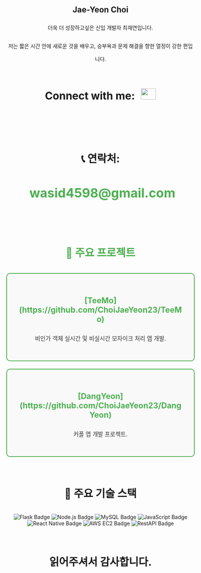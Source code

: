 <h2 align="center"> Jae-Yeon Choi </h2>
<p align="center" style="line-height: 2.5;">
  더욱 더 성장하고싶은 신입 개발자 최재연입니다. <br/>
</p>
<p align="center" style="line-height:2.5;">
 저는 짧은 시간 안에 새로운 것을 배우고, 승부욕과 문제 해결을 향한 열정이 강한 편입니다. <br/>
</p>

<h3 align="center" style="font-size: 2em; line-height: 3;">Connect with me:
  <a href="https://instagram.com/jae__yeon__" target="blank" style="display: inline-block; margin-left: 10px;">
    <img src="https://raw.githubusercontent.com/rahuldkjain/github-profile-readme-generator/master/src/images/icons/Social/instagram.svg" alt="jae__yeon__" height="30" width="40" />
  </a>
</h3>
<br>

<h3 align="center" style="font-size: 2em; line-height: 3;">📞 연락처:
  <a href="mailto:wasid4598@gmail.com" style="font-size: 1.2em; text-decoration: none; color: #4CAF50; margin-left: 10px;">wasid4598@gmail.com</a>
</h3>
<br>
<h3 align="center" style="color: #4CAF50; font-size: 2em; line-height: 1.8;">🚀 주요 프로젝트</h3>
<div align="center" style="display: flex; flex-direction: column; gap: 20px; max-width: 600px;">
  <div style="border: 2px solid #4CAF50; border-radius: 10px; padding: 30px; background-color: #f9f9f9;">
    <h4 style="color: #4CAF50; font-size: 1.5em; font-weight: bold;">[TeeMo](https://github.com/ChoiJaeYeon23/TeeMo)</h4>
    <p style="color: #333; font-size: 1.1em; line-height: 1.6;">비인가 객체 실시간 및 비실시간 모자이크 처리 앱 개발.</p>
  </div>
  <div style="border: 2px solid #4CAF50; border-radius: 10px; padding:30px; background-color: #f9f9f9;">
    <h4 style="color: #4CAF50; font-size: 1.5em; font-weight: bold;">[DangYeon](https://github.com/ChoiJaeYeon23/DangYeon)</h4>
    <p style="color: #333; font-size: 1.1em; line-height: 1.6;">커플 앱 개발 프로젝트.</p>
  </div>
</div>
<br>

<br>
<h3 align="center" style="font-size: 2em; line-height: 1.8;">🔗 주요 기술 스택</h3>
<p align="center">
  <img src="https://img.shields.io/badge/Flask-%23000.svg?style=for-the-badge&logo=flask&logoColor=white" alt="Flask Badge"/>
  <img src="https://img.shields.io/badge/Node.js-%2343853D.svg?style=for-the-badge&logo=node.js&logoColor=white" alt="Node.js Badge"/>
  <img src="https://img.shields.io/badge/MySQL-%234479A1.svg?style=for-the-badge&logo=mysql&logoColor=white" alt="MySQL Badge"/>
  <img src="https://img.shields.io/badge/JavaScript-%23F7DF1E.svg?style=for-the-badge&logo=javascript&logoColor=black" alt="JavaScript Badge"/>
  <img src="https://img.shields.io/badge/React_Native-%2361DAFB.svg?style=for-the-badge&logo=react&logoColor=black" alt="React Native Badge"/>
  <img src="https://img.shields.io/badge/AWS%20EC2-%23FF9900.svg?style=for-the-badge&logo=amazonaws&logoColor=white" alt="AWS EC2 Badge"/>
  <img src="https://img.shields.io/badge/REST_API-%23000000.svg?style=for-the-badge&logo=swagger&logoColor=white" alt="RestAPI Badge"/>
</p>
<br>
<h3 align="center" style="font-size: 2em; line-height: 1.8;"> 읽어주셔서 감사합니다. </h3>
